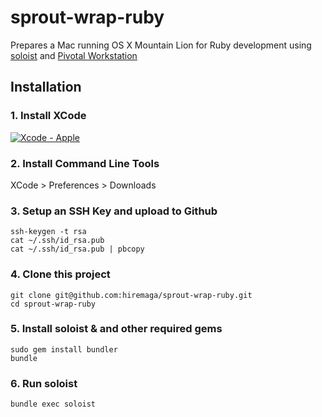 # sprout-wrap-ruby

Prepares a Mac running OS X Mountain Lion for Ruby development using [soloist](https://github.com/mkocher/soloist) and [Pivotal Workstation](https://github.com/pivotal/pivotal_workstation)

## Installation

### 1. Install XCode

[![Xcode - Apple](http://r.mzstatic.com/images/web/linkmaker/badge_macappstore-lrg.gif)](https://itunes.apple.com/us/app/xcode/id497799835?mt=12&uo=4)

### 2. Install Command Line Tools
  
  XCode > Preferences > Downloads

### 3. Setup an SSH Key and upload to Github

    ssh-keygen -t rsa
    cat ~/.ssh/id_rsa.pub
    cat ~/.ssh/id_rsa.pub | pbcopy
  
### 4. Clone this project
  
    git clone git@github.com:hiremaga/sprout-wrap-ruby.git
    cd sprout-wrap-ruby
  
### 5. Install soloist & and other required gems

    sudo gem install bundler
    bundle

### 6. Run soloist
  
    bundle exec soloist

